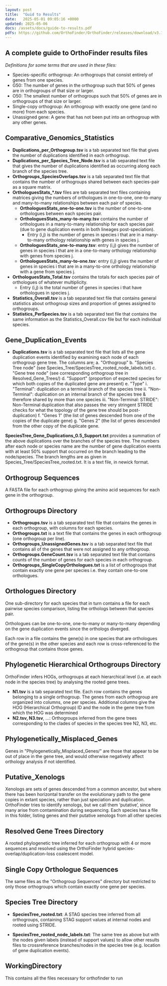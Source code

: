 ```yaml
---
layout: post
title:  "Guid to Results"
date:   2025-05-01 09:05:16 +0000
updated: 2025-05-06
docs: /assets/docs/guide-to-results.pdf
pdfs: https://github.com/OrthoFinder/OrthoFinder/releases/download/v3.1.0/guide-to-results.pdf
---
```



## A complete guide to OrthoFinder results files

*Definitions for some terms that are used in these files:*

- Species-specific orthogroup: An orthogroups that consist entirely of genes from
one species.
- G50: The number of genes in the orthogroup such that 50% of genes are in
orthogroups of that size or larger.
- O50: The smallest number of orthogroups such that 50% of genes are in orthogroups
of that size or larger.
- Single-copy orthogroup: An orthogroup with exactly one gene (and no more) from
each species.
- Unassigned gene: A gene that has not been put into an orthogroup with any other
genes.

## Comparative_Genomics_Statistics

- **Duplications_per_Orthogroup.tsv** is a tab separated text file that gives the number
of duplications identified in each orthogroup.
- **Duplications_per_Species_Tree_Node.tsv** is a tab separated text file that gives the
number of duplications identified as occurring along each branch of the species tree.
- **Orthogroups_SpeciesOverlaps.tsv** is a tab separated text file that contains the number of orthogroups shared between each species-pair as a square matrix.
- **OrthologuesStats_*.tsv** files are tab separated text files containing matrices giving
the numbers of orthologues in one-to-one, one-to-many and many-to-many
relationships between each pair of species.
  - **OrthologuesStats_one-to-one.tsv** is the number of one-to-one orthologues
between each species pair.
  - **OrthologuesStats_many-to-many.tsv** contains the number of orthologues in
a many-to-many relationship for each species pair (due to gene duplication
events in both lineages post-speciation).
    - Entry (i,j) is the number of genes in species i that are in a
many-to-many orthology relationship with genes in species j.
  - **OrthologuesStats_one-to-many.tsv**: entry (i,j) gives the number of genes in
species i that are in a one-to-many orthology relationship with genes from
species j.
  - **OrthologuesStats_many-to-one.tsv**: entry (i,j) gives the number of genes in
species i that are in a many-to-one orthology relationship with a gene from
species j.
- **OrthologuesStats_Total.tsv** contains the totals for each species pair of
orthologues of whatever multiplicity.
    - Entry (i,j) is the total number of genes in species i that have orthologues in species j.
- **Statistics_Overall.tsv** is a tab separated text file that contains general statistics
about orthogroup sizes and proportion of genes assigned to orthogroups.
- **Statistics_PerSpecies.tsv** is a tab separated text file that contains the same
information as the Statistics_Overall.csv file but for each individual species.

## Gene_Duplication_Events

- **Duplications.tsv** is a tab separated text file that lists all the gene duplication events
identified by examining each node of each orthogroup gene tree. The columns are;
    a. "Orthogroup"
    b. "Species Tree node" (see Species_Tree/SpeciesTree_rooted_node_labels.txt)
    c. "Gene tree node" (see corresponding orthogroup tree in Resolved_Gene_Trees/)
    d. "Support" (proportion of expected species for which both copies of the duplicated gene are present)
    e. "Type"
      i. "Terminal": duplication on a terminal branch of the species tree
      ii. "Non-Terminal": duplication on an internal branch of the species tree & therefore shared by more than one species
      iii. "Non-Terminal: STRIDE": Non-Terminal duplication that also passes the very stringent STRIDE checks for what the topology of the gene tree should be post-duplication)
    f. "Genes 1" (the list of genes descended from one of the copies of the duplicate gene)
    g. "Genes 2" (the list of genes descended from the other copy of the duplicate gene.

**SpeciesTree_Gene_Duplications_0.5_Support.txt** provides a summation of the
above duplications over the branches of the species tree. The numbers after each
node or species name are the number of gene duplication events with at least 50%
support that occurred on the branch leading to the node/species. The branch lengths
are as given in Species_Tree/SpeciesTree_rooted.txt. It is a text file, in newick
format.

## Orthogroup Sequences

A FASTA file for each orthogroup giving the amino acid sequences for each gene in
the orthogroup.

## Orthogroups Directory

- **Orthogroups.tsv** is a tab separated text file that contains the genes in each orthogroup,
with columns for each species.
- **Orthogroups.txt** is a text file that contains the genes in each orthogroup (one orthogroup
per line).
- **Orthogroups_UnassignedGenes.tsv** is a tab separated text file that contains all of
the genes that were not assigned to any orthogroup.
- **Orthogroups.GeneCount.tsv** is a tab separated text file that contains counts of the
number of genes for each species in each orthogroup.
- **Orthogroups_SingleCopyOrthologues.txt** is a list of orthogroups that contain
exactly one gene per species i.e. they contain one-to-one orthologues.

## Orthologues Directory

One sub-directory for each species that in turn contains a file for each pairwise species
comparison, listing the orthologs between that species pair.

Orthologues can be one-to-one, one-to-many or many-to-many depending on the gene
duplication events since the orthologs diverged.

Each row in a file contains the gene(s) in one species that are orthologues of the gene(s) in
the other species and each row is cross-referenced to the orthogroup that contains those
genes.

## Phylogenetic Hierarchical Orthogroups Directory

OrthoFinder infers HOGs, orthogroups at each hierarchical level (i.e. at each node in the
species tree) by analysing the rooted gene trees.

  - **N1.tsv** is a tab separated text file. Each row contains the genes belonging to a single
orthogroup. The genes from each orthogroup are organized into columns, one per
species. Additional columns give the HOG (Hierarchical Orthogroup) ID and the node
in the gene tree from which the HOG was determined
  - **N2.tsv, N3.tsv**, ...: Orthogroups inferred from the gene trees corresponding to
the clades of species in the species tree N2, N3, etc.

## Phylogenetically_Misplaced_Genes

Genes in "Phylogenetically_Misplaced_Genes/" are those that appear to be out of place in
the gene tree, and would otherwise negatively affect orthology analysis if not identified.

## Putative_Xenologs

Xenologs are sets of genes descended from a common ancestor, but where there has been
horizontal transfer on the evolutionary path to the gene copies in extant species, rather than
just speciation and duplication. OrthoFinder tries to identify xenologs, but we call them
‘putative’, since many arise from contamination during sequencing. Each species has a file
in this folder, listing genes and their putative xenologs from all other species

## Resolved Gene Trees Directory

A rooted phylogenetic tree inferred for each orthogroup with 4 or more sequences and
resolved using the OrthoFinder hybrid species-overlap/duplication-loss coalescent
model.

## Single Copy Orthologue Sequences

The same files as the "Orthogroup Sequences" directory but restricted to only
those orthogroups which contain exactly one gene per species.

## Species Tree Directory

- **SpeciesTree_rooted.txt**: A STAG species tree inferred from all orthogroups,
containing STAG support values at internal nodes and rooted using STRIDE.

- **SpeciesTree_rooted_node_labels.txt**: The same tree as above but with the
nodes given labels (instead of support values) to allow other results files to crossreference
branches/nodes in the species tree (e.g. location of gene duplication
events).

## WorkingDirectory

This contains all the files necessary for orthofinder to run








